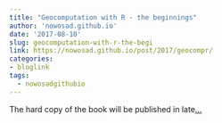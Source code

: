 ```yaml
---
title: "Geocomputation with R - the beginnings"
author: 'nowosad.github.io'
date: '2017-08-10'
slug: geocomputation-with-r-the-begi
link: https://nowosad.github.io/post/2017/geocompr/
categories:
- bloglink
tags:
  - nowosadgithubio
---
```


The hard copy of the book will be published in late[... <i class="fas fa-external-link-alt"></i>](https://nowosad.github.io/post/2017/geocompr/)

